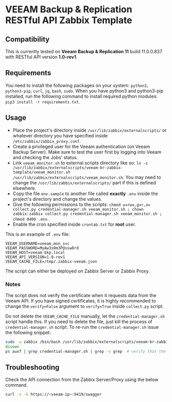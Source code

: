 # VEEAM Backup & Replication RESTful API Zabbix Template

## Compatibility

This is currently tested on **Veeam Backup & Replication 11** build 11.0.0.837 with RESTful API version **1.0-rev1**.

## Requirements

You need to install the following packages on your system: `python3`, `python3-pip`, `curl`, `jq`, `bash`, `sudo`.
When you have python3 and python3-pip installed, run the following command to install required python modules: `pip3 install -r requirements.txt`.

## Usage

* Place the project's directory inside `/usr/lib/zabbix/externalscripts/` or whatever directory you have specified inside `/etc/zabbix/zabbix_proxy.conf`.
* Create a privileged user for the Veeam authentication (on Veeam Backup Server). Make sure to test the user first by logging into Veeam and checking the Jobs' status.
* Link `veeam_monitor.sh` to external scripts directory like so: `ln -s /usr/lib/zabbix/externalscripts/veeam-br-zabbix-template/veeam_monitor.sh /usr/lib/zabbix/externalscripts/veeam_monitor.sh`. You may need to change the `/usr/lib/zabbix/externalscripts/` part if this is defined elsewhere.
* Copy the file `env.sample` to another file called **exactly** `.env` inside the project's directory and change the values.
* Give the following permissions to the scripts: `chmod u=rwx,g=r,o= collect.py credential-manager.sh veeam_monitor.sh ; chown zabbix:zabbix collect.py credential-manager.sh veeam_monitor.sh ; chmod 0400 .env`.
* Enable the cron specified inside `crontab.txt` for **root** user.

This is an example of `.env` file:

```plain
VEEAM_USERNAME=veeam_mon_svc
VEEAM_PASSWORD=MyAw3s0m3P@ssw0rd
VEEAM_HOST=veeam-bkp.local
VEEAM_API_VERSION=1.0-rev1
VEEAM_CACHE_FILE=/tmp/.zabbix-veeam.json
```

The script can either be deployed on Zabbix Server or Zabbix Proxy.

### Notes

The script does not verify the certificate when it requests data from the Veeam API. If you have signed certificates, it is highly recommended to change the `verify=False` argument to `verify=True` inside `collect.py` script.

Do not delete the `VEEAM_CACHE_FILE` manually, let the `credential-manager.sh` script handle this. If you need to delete the file, just kill the process of `credential-manager.sh` script. To re-run the `credential-manager.sh` issue the following snippet:

```bash
sudo -u zabbix /bin/bash /usr/lib/zabbix/externalscripts/veeam-br-zabbix-template/credential-manager.sh &
disown
ps auxf | grep credential-manager.sh | grep -v grep  # verify that the process is running
```

## Troubleshooting

Check the API connection from the Zabbix Server/Proxy using the below command.

```bash
curl -s -k https://<veeam-ip>:9419/swagger
```

